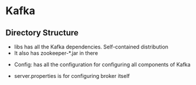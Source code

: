 # Kafka

## Directory Structure

- libs has all the Kafka dependencies. Self-contained distribution
- It also has zookeeper-\*.jar in there


* Config: has all the configuration for configuring all components of Kafka

- server.properties is for configuring broker itself

